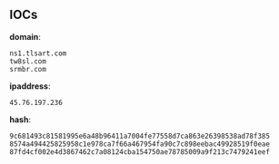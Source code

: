 
## IOCs

__domain__:

```text
ns1.tlsart.com
tw8sl.com
srmbr.com
```
__ipaddress__:

```text
45.76.197.236
```
__hash__:

```text
9c681493c81581995e6a48b96411a7004fe77558d7ca863e26398538ad78f385
8574a494425825958c1e978ca7f66a467954fa90c7c898eebac49928519f0eae
87fd4cf002e4d3867462c7a08124cba154750ae78785009a9f213c7479241eef
```